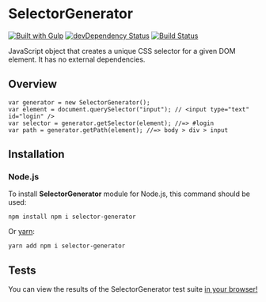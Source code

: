 # SelectorGenerator

[![Built with Gulp](http://img.shields.io/badge/built%20with-gulp.js-red.svg)](http://gulpjs.com/)
[![devDependency Status](https://david-dm.org/flamencist/SelectorGenerator/dev-status.svg)](https://david-dm.org/flamencist/SelectorGenerator#info=devDependencie)
[![Build Status](https://secure.travis-ci.org/flamencist/SelectorGenerator.svg)](http://travis-ci.org/flamencist/SelectorGenerator)


JavaScript object that creates a unique CSS selector for a given DOM element. It has no external dependencies.
 
## Overview    
    var generator = new SelectorGenerator();
    var element = document.querySelector("input"); // <input type="text" id="login" />
    var selector = generator.getSelector(element); //=> #login
    var path = generator.getPath(element); //=> body > div > input

## Installation

### Node.js

To install __SelectorGenerator__ module for Node.js, this command should be used:

	npm install npm i selector-generator
	
Or [yarn](https://yarnpkg.com/lang/en/):

    yarn add npm i selector-generator

## Tests

You can view the results of the SelectorGenerator test suite [in your browser!](https://rawgit.com/flamencist/SelectorGenerator/master/spec-runner.html)

